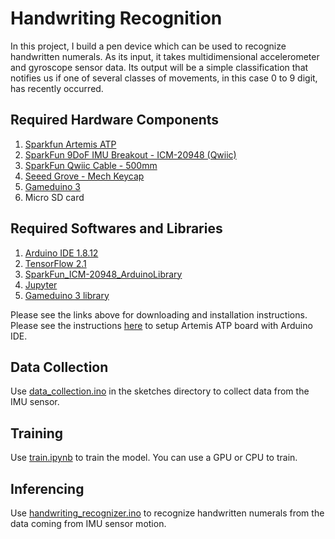 # Handwriting Recognition
In this project, I build a pen device which can be used to recognize handwritten numerals. As its input, it takes multidimensional accelerometer and gyroscope sensor data. Its output will be a simple classification that notifies us if one of several classes of movements, in this case 0 to 9 digit, has recently occurred.

## Required Hardware Components
1. [Sparkfun Artemis ATP](https://www.sparkfun.com/products/15442)
2. [SparkFun 9DoF IMU Breakout - ICM-20948 (Qwiic)](https://www.sparkfun.com/products/15335)
3. [SparkFun Qwiic Cable - 500mm](https://www.sparkfun.com/products/14429)
4. [Seeed Grove - Mech Keycap](https://www.seeedstudio.com/Grove-Mech-Keycap.html)
5. [Gameduino 3](https://excamera.com/sphinx/gameduino3/index.html)
6. Micro SD card

## Required Softwares and Libraries
1. [Arduino IDE 1.8.12](https://www.arduino.cc/en/Main/Software)
2. [TensorFlow 2.1](https://www.tensorflow.org/install)
3. [SparkFun_ICM-20948_ArduinoLibrary](https://github.com/metanav/SparkFun_ICM-20948_ArduinoLibrary)
4. [Jupyter](https://jupyter.org/install)
5. [Gameduino 3 library](https://excamera.com/sphinx/gameduino2/code.html)

Please see the links above for downloading and installation instructions.
Please see the instructions [here](https://learn.sparkfun.com/tutorials/artemis-development-with-arduino) to setup Artemis ATP board with Arduino IDE.


## Data Collection
Use [data_collection.ino](https://github.com/metanav/Handwriting_Recognition_IMU/tree/master/sketches/data_collection) in the sketches directory to collect data from the IMU sensor.

## Training
Use [train.ipynb](https://github.com/metanav/Handwriting_Recognition_IMU/blob/master/train.ipynb) to train the model.
You can use a GPU or CPU to train.

## Inferencing
Use [handwriting_recognizer.ino](https://github.com/metanav/Handwriting_Recognition_IMU/tree/master/sketches/handwriting_recognizer) to recognize handwritten numerals from the data coming from IMU sensor motion.




